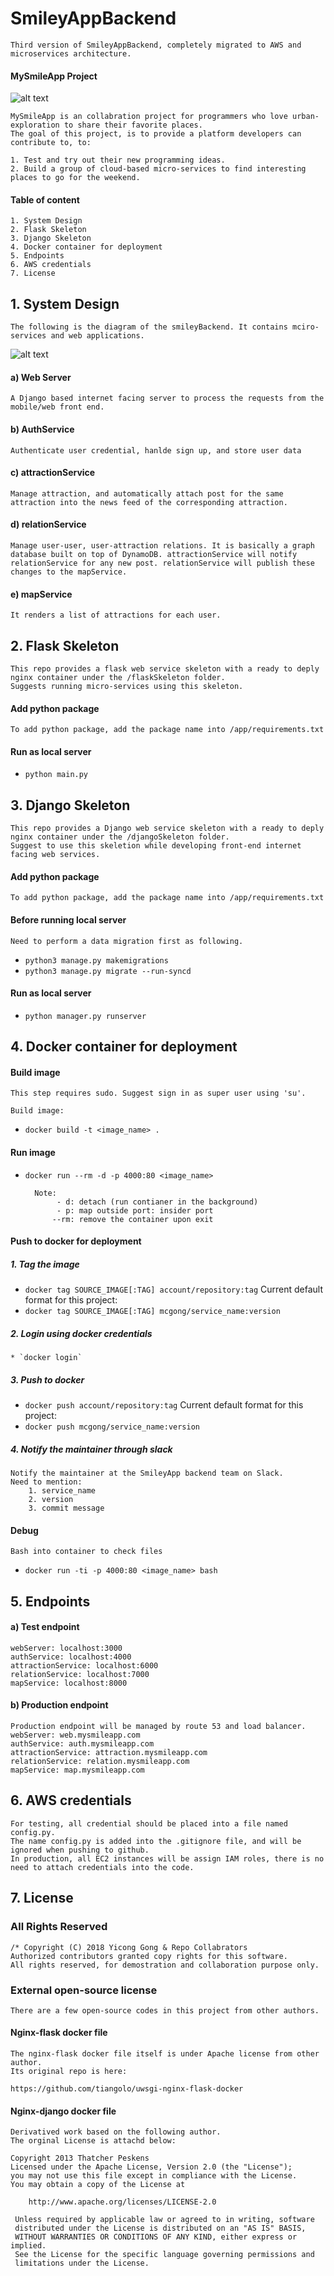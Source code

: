 # SmileyAppBackend
	Third version of SmileyAppBackend, completely migrated to AWS and microservices architecture.
#### MySmileApp Project
![alt text](https://s3-us-west-1.amazonaws.com/smileyfilehostpublic/mysmile_100.jpg)
	
	MySmileApp is an collabration project for programmers who love urban-exploration to share their favorite places.
	The goal of this project, is to provide a platform developers can contribute to, to:
	
	1. Test and try out their new programming ideas.
	2. Build a group of cloud-based micro-services to find interesting places to go for the weekend.
	
#### Table of content
	1. System Design
	2. Flask Skeleton
	3. Django Skeleton
	4. Docker container for deployment
	5. Endpoints
	6. AWS credentials
	7. License

## 1. System Design
	The following is the diagram of the smileyBackend. It contains mciro-services and web applications.
![alt text](https://s3-us-west-1.amazonaws.com/smileyfilehostpublic/design_3.png)
#### a) Web Server
	A Django based internet facing server to process the requests from the mobile/web front end.
#### b) AuthService
	Authenticate user credential, hanlde sign up, and store user data
#### c) attractionService
	Manage attraction, and automatically attach post for the same attraction into the news feed of the corresponding attraction.
#### d) relationService
	Manage user-user, user-attraction relations. It is basically a graph database built on top of DynamoDB. attractionService will notify relationService for any new post. relationService will publish these changes to the mapService.
#### e) mapService
	It renders a list of attractions for each user.

## 2. Flask Skeleton
	This repo provides a flask web service skeleton with a ready to deply nginx container under the /flaskSkeleton folder.
	Suggests running micro-services using this skeleton.

#### Add python package

	To add python package, add the package name into /app/requirements.txt

#### Run as local server
* `python main.py`


## 3. Django Skeleton
	This repo provides a Django web service skeleton with a ready to deply nginx container under the /djangoSkeleton folder.
	Suggest to use this skeletion while developing front-end internet facing web services.

#### Add python package

	To add python package, add the package name into /app/requirements.txt

#### Before running local server

	Need to perform a data migration first as following.
 
* `python3 manage.py makemigrations`
* `python3 manage.py migrate --run-syncd`

#### Run as local server
* `python manager.py runserver`

## 4. Docker container for deployment

#### Build image

	This step requires sudo. Suggest sign in as super user using 'su'.

	Build image:
	
* `docker build -t <image_name> .`

#### Run image

* `docker run --rm -d -p 4000:80 <image_name>`

		Note:
			 - d: detach (run contianer in the background)
			 - p: map outside port: insider port
			--rm: remove the container upon exit

#### Push to docker for deployment

##### 1. Tag the image

* `docker tag SOURCE_IMAGE[:TAG] account/repository:tag`
	Current default format for this project: 
* `docker tag SOURCE_IMAGE[:TAG] mcgong/service_name:version`

##### 2. Login using docker credentials
	* `docker login`

##### 3. Push to docker
* `docker push account/repository:tag`
	Current default format for this project: 
* `docker push mcgong/service_name:version`

##### 4. Notify the maintainer through slack
	Notify the maintainer at the SmileyApp backend team on Slack.
	Need to mention: 
		1. service_name
		2. version
		3. commit message

#### Debug

	Bash into container to check files
* `docker run -ti -p 4000:80 <image_name> bash`

## 5. Endpoints

#### a) Test endpoint
	webServer: localhost:3000
	authService: localhost:4000
	attractionService: localhost:6000
	relationService: localhost:7000
	mapService: localhost:8000

#### b) Production endpoint
	Production endpoint will be managed by route 53 and load balancer.
	webServer: web.mysmileapp.com
	authService: auth.mysmileapp.com
	attractionService: attraction.mysmileapp.com
	relationService: relation.mysmileapp.com
	mapService: map.mysmileapp.com

## 6. AWS credentials
	For testing, all credential should be placed into a file named config.py.
	The name config.py is added into the .gitignore file, and will be ignored when pushing to github.
	In production, all EC2 instances will be assign IAM roles, there is no need to attach credentials into the code.

## 7. License

### All Rights Reserved
	/* Copyright (C) 2018 Yicong Gong & Repo Collabrators
	Authorized contributors granted copy rights for this software.
	All rights reserved, for demostration and collaboration purpose only.

### External open-source license
	There are a few open-source codes in this project from other authors.

#### Nginx-flask docker file
	The nginx-flask docker file itself is under Apache license from other author.
	Its original repo is here:

	https://github.com/tiangolo/uwsgi-nginx-flask-docker

#### Nginx-django docker file

	Derivatived work based on the following author. 
	The orginal License is attachd below:

	Copyright 2013 Thatcher Peskens
	Licensed under the Apache License, Version 2.0 (the "License");
	you may not use this file except in compliance with the License.
	You may obtain a copy of the License at

    	http://www.apache.org/licenses/LICENSE-2.0

	 Unless required by applicable law or agreed to in writing, software
	 distributed under the License is distributed on an "AS IS" BASIS,
	 WITHOUT WARRANTIES OR CONDITIONS OF ANY KIND, either express or implied.
	 See the License for the specific language governing permissions and
	 limitations under the License.

